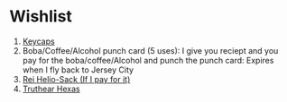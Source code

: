 # Wishlist

1. [Keycaps](https://www.amazon.com/mintcaps-Dye-Sublimation-Keyboard-Mechanical-Keyboards/dp/B0BBMHYG4S/ref=sr_1_23?crid=1UEUIH3A8FSLS&keywords=dsa%2Bbotanical%2Bkeycaps&qid=1703475490&sprefix=dsa%2Bbotanical%2Bkeycaps%2Caps%2C79&sr=8-23&th=1)
2. Boba/Coffee/Alcohol punch card (5 uses): I give you reciept and you pay for the boba/coffee/Alcohol and punch the punch card: Expires when I fly back to Jersey City
3. [Rei Helio-Sack (If I pay for it)](https://www.rei.com/product/185260/rei-co-op-helio-sack-50-sleeping-bag)
4. [Truthear Hexas](https://www.amazon.com/Fanmusic-Truthear-Hybird-Earphones-Earbuds/dp/B0BLYT63S3/ref=sr_1_1?crid=2K05RFFMGKLVN&keywords=truth+ear+hexa&qid=1703472555&sprefix=truth+ear+hexa%2Caps%2C87&sr=8-1&ufe=app_do%3Aamzn1.fos.17d9e15d-4e43-4581-b373-0e5c1a776d5d)

